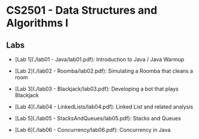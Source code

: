 CS2501 - Data Structures and Algorithms I
===============================

<a name="introduction"></a>Labs
--------------------------------------- 


- [Lab 1](./lab01 - Java/lab01.pdf): Introduction to Java / Java Warmup

- [Lab 2](./lab02 - Roomba/lab02.pdf): Simulating a Roomba that cleans a room

- [Lab 3](./lab03 - Blackjack/lab03.pdf): Developing a bot that plays Blackjack

- [Lab 4](./lab04 - LinkedLists/lab04.pdf): Linked List and related analysis

- [Lab 5](./lab05 - StacksAndQueues/lab05.pdf): Stacks and Queues

- [Lab 6](./lab06 - Concurrency/lab06.pdf): Concurrency in Java
